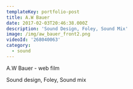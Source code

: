 ```yaml
---
templateKey: portfolio-post
title: A.W Bauer
date: 2017-02-03T20:46:38.000Z
description: 'Sound Design, Foley, Sound Mix'
image: /img/aw_bauer_front2.png
videoId: '268040063'
category:
  - sound
---
```

A.W Bauer - web film

Sound design, Foley, Sound mix
